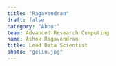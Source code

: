 ```yaml
---
title: "Ragavendran"
draft: false
category: "About"
team: Advanced Research Computing
name: Ashok Ragavendran
title: Lead Data Scientist
photo: "gelin.jpg"
---
```

